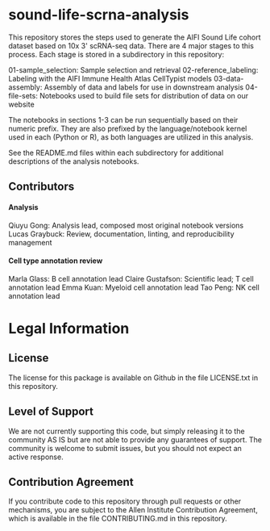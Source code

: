 # sound-life-scrna-analysis

This repository stores the steps used to generate the AIFI Sound Life cohort dataset based on 10x 3' scRNA-seq data. There are 4 major stages to this process. Each stage is stored in a subdirectory in this repository:

01-sample_selection: Sample selection and retrieval
02-reference_labeling: Labeling with the AIFI Immune Health Atlas CellTypist models
03-data-assembly: Assembly of data and labels for use in downstream analysis
04-file-sets: Notebooks used to build file sets for distribution of data on our website

The notebooks in sections 1-3 can be run sequentially based on their numeric prefix. They are also prefixed by the language/notebook kernel used in each (Python or R), as both languages are utilized in this analysis.

See the README.md files within each subdirectory for additional descriptions of the analysis notebooks.

## Contributors

#### Analysis

Qiuyu Gong: Analysis lead, composed most original notebook versions
Lucas Graybuck: Review, documentation, linting, and reproducibility management

#### Cell type annotation review

Marla Glass: B cell annotation lead
Claire Gustafson: Scientific lead; T cell annotation lead
Emma Kuan: Myeloid cell annotation lead
Tao Peng: NK cell annotation lead

<a id="legal_info"></a>

# Legal Information

<a id="license"></a>

## License

The license for this package is available on Github in the file LICENSE.txt in this repository.

<a id="support"></a>

## Level of Support

We are not currently supporting this code, but simply releasing it to the community AS IS but are not able to provide any guarantees of support. The community is welcome to submit issues, but you should not expect an active response.

<a id="contrib"></a>

## Contribution Agreement

If you contribute code to this repository through pull requests or other mechanisms, you are subject to the Allen Institute Contribution Agreement, which is available in the file CONTRIBUTING.md in this repository.
